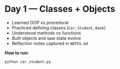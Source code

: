 # Day 1 — Classes + Objects

- Learned OOP vs procedural
- Practiced defining classes (`Car`, `Student`, `Book`)
- Understood methods vs functions
- Built objects and saw state evolve
- Reflection notes captured in `NOTES.md`

**How to run:**

```bash
python car_student.py
